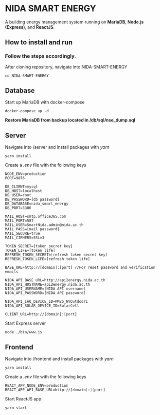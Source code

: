 # NIDA SMART ENERGY

A building energy management system running on **MariaDB**, **Node.js (Express)**, and **ReactJS**.

## How to install and run

### Follow the steps accordingly.

After cloning repository, navigate into NIDA-SMART-ENERGY

```
cd NIDA-SMART-ENERGY
```

## Database

Start up MariaDB with docker-compose

```
docker-compose up -d
```

**Restore MariaDB from backup located in /db/sql/nse_dump.sql**

## Server

Navigate into /server and install packages with _yarn_

```
yarn install
```

Create a _.env_ file with the following keys

```
NODE_ENV=production
PORT=9876

DB_CLIENT=mysql
DB_HOST=localhost
DB_USER=root
DB_PASSWORD=[db password]
DB_DATABASE=nida_smart_energy
DB_PORT=3306

MAIL_HOST=smtp.office365.com
MAIL_PORT=587
MAIL_USER=SmartNida.admin@nida.ac.th
MAIL_PASS=[mail password]
MAIL_SECURE=true
MAIL_CIPHERS=SSLv3

TOKEN_SECRET=[token secret key]
TOKEN_LIFE=[token life]
REFRESH_TOKEN_SECRET=[refresh token secret key]
REFRESH_TOKEN_LIFE=[refresh token life]

BASE_URL=http://[domain]:[port] //For reset password and verification emails

NIDA_API_BASE_URL=http://api2energy.nida.ac.th
NIDA_API_HOSTNAME=api2energy.nida.ac.th
NIDA_API_USERNAME=[NIDA API username]
NIDA_API_PASSWORD=[NIDA API password]

NIDA_API_IAQ_DEVICE_ID=PM25_NVOutdoor1
NIDA_API_SOLAR_DEVICE_ID=SolarCell

CLIENT_URL=http://[domain]:[port]
```

Start Express server

```
node ./bin/www.js
```

## Frontend

Navigate into /frontend and install packages with _yarn_

```
yarn install
```

Create a _.env_ file with the following keys

```
REACT_APP_NODE_ENV=production
REACT_APP_API_BASE_URL=http://[domain]:][port]

```

Start ReactJS app

```
yarn start
```
